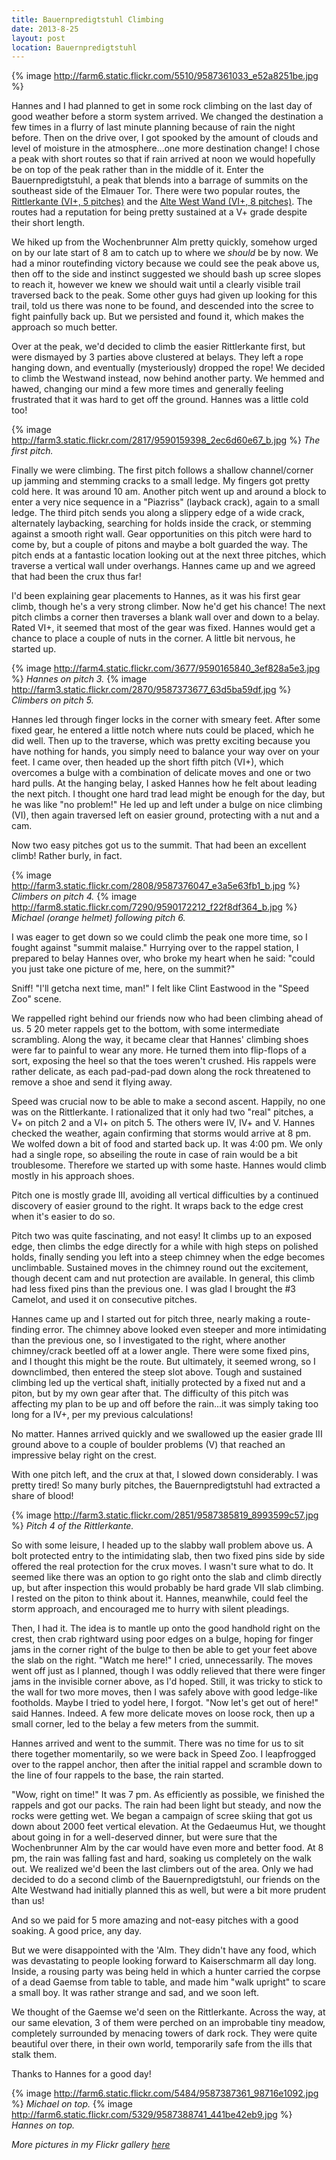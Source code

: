 ```yaml
---
title: Bauernpredigtstuhl Climbing
date: 2013-8-25
layout: post
location: Bauernpredigtstuhl
---
```


{% image http://farm6.static.flickr.com/5510/9587361033_e52a8251be.jpg %}

Hannes and I had planned to get in some rock climbing on the last day of good weather before a storm system arrived. We changed the destination a few times in a flurry of last minute planning because of rain the night before. Then on the drive over, I got spooked by the amount of clouds and level of moisture in the atmosphere...one more destination change! I chose a peak with short routes so that if rain arrived at noon we would hopefully be on top of the peak rather than in the middle of it. Enter the Bauernpredigtstuhl, a peak that blends into a barrage of summits on the southeast side of the Elmauer Tor. There were two popular routes, the <a href="http://www.bergsteigen.com/klettern/tirol/kaiser-gebirge/rittlerkante">Rittlerkante (VI+, 5 pitches)</a> and the <a href="http://www.bergsteigen.com/klettern/tirol/kaiser-gebirge/alte-westwand">Alte West Wand (VI+, 8 pitches)</a>. The routes had a reputation for being pretty sustained at a V+ grade despite their short length.


We hiked up from the Wochenbrunner Alm pretty quickly, somehow urged on by our
late start of 8 am to catch up to where we *should* be by now. We had a minor
routefinding victory because we could see the peak above us, then off to the
side and instinct suggested we should bash up scree slopes to reach it, however
we knew we should wait until a clearly visible trail traversed back to the
peak. Some other guys had given up looking for this trail, told us there was
none to be found, and descended into the scree to fight painfully back up. But
we persisted and found it, which makes the approach so much better.


Over at the peak, we'd decided to climb the easier Rittlerkante first, but were
dismayed by 3 parties above clustered at belays. They left a rope hanging down,
and eventually (mysteriously) dropped the rope! We decided to climb the Westwand
instead, now behind another party. We hemmed and hawed, changing our mind a few
more times and generally feeling frustrated that it was hard to get off the
ground. Hannes was a little cold too!

{% image http://farm3.static.flickr.com/2817/9590159398_2ec6d60e67_b.jpg %}
<i>The first pitch.</i>



Finally we were climbing. The first pitch follows a shallow channel/corner up
jamming and stemming cracks to a small ledge. My fingers got pretty cold
here. It was around 10 am. Another pitch went up and around a block to enter a
very nice sequence in a "Piazriss" (layback crack), again to a small ledge. The
third pitch sends you along a slippery edge of a wide crack, alternately
laybacking, searching for holds inside the crack, or stemming against a smooth
right wall. Gear opportunities on this pitch were hard to come by, but a couple
of pitons and maybe a bolt guarded the way. The pitch ends at a fantastic
location looking out at the next three pitches, which traverse a vertical wall
under overhangs. Hannes came up and we agreed that had been the crux thus far!


I'd been explaining gear placements to Hannes, as it was his first gear climb,
though he's a very strong climber. Now he'd get his chance! The next pitch
climbs a corner then traverses a blank wall over and down to a belay. Rated VI+,
it seemed that most of the gear was fixed. Hannes would get a chance to place a
couple of nuts in the corner. A little bit nervous, he started up.


{% image http://farm4.static.flickr.com/3677/9590165840_3ef828a5e3.jpg %}
<i>Hannes on pitch 3.</i>
{% image http://farm3.static.flickr.com/2870/9587373677_63d5ba59df.jpg %}
<i>Climbers on pitch 5.</i>



Hannes led through finger locks in the corner with smeary feet. After some fixed
gear, he entered a little notch where nuts could be placed, which he did
well. Then up to the traverse, which was pretty exciting because you have
nothing for hands, you simply need to balance your way over on your feet. I came
over, then headed up the short fifth pitch (VI+), which overcomes a bulge with a
combination of delicate moves and one or two hard pulls. At the hanging belay, I
asked Hannes how he felt about leading the next pitch. I thought one hard trad
lead might be enough for the day, but he was like "no problem!" He led up and
left under a bulge on nice climbing (VI), then again traversed left on easier
ground, protecting with a nut and a cam.


Now two easy pitches got us to the summit. That had been an excellent climb! Rather burly, in fact.


{% image http://farm3.static.flickr.com/2808/9587376047_e3a5e63fb1_b.jpg %}
<i>Climbers on pitch 4.</i>
{% image http://farm8.static.flickr.com/7290/9590172212_f22f8df364_b.jpg %}
<i>Michael (orange helmet) following pitch 6.</i>


I was eager to get down so we could climb the peak one more time, so I fought
against "summit malaise." Hurrying over to the rappel station, I prepared to
belay Hannes over, who broke my heart when he said: "could you just take one
picture of me, here, on the summit?"


Sniff! "I'll getcha next time, man!" I felt like Clint Eastwood in the "Speed Zoo" scene.


We rappelled right behind our friends now who had been climbing ahead of us. 5
20 meter rappels get to the bottom, with some intermediate scrambling. Along the
way, it became clear that Hannes' climbing shoes were far to painful to wear any
more. He turned them into flip-flops of a sort, exposing the heel so that the
toes weren't crushed. His rappels were rather delicate, as each pad-pad-pad down
along the rock threatened to remove a shoe and send it flying away.


Speed was crucial now to be able to make a second ascent. Happily, no one was on
the Rittlerkante. I rationalized that it only had two "real" pitches, a V+ on
pitch 2 and a VI+ on pitch 5. The others were IV, IV+ and V. Hannes checked the
weather, again confirming that storms would arrive at 8 pm. We wolfed down a bit
of food and started back up. It was 4:00 pm. We only had a single rope, so
abseiling the route in case of rain would be a bit troublesome. Therefore we
started up with some haste. Hannes would climb mostly in his approach shoes.


Pitch one is mostly grade III, avoiding all vertical difficulties by a continued
discovery of easier ground to the right. It wraps back to the edge crest when
it's easier to do so.


Pitch two was quite fascinating, and not easy! It climbs up to an exposed edge,
then climbs the edge directly for a while with high steps on polished holds,
finally sending you left into a steep chimney when the edge becomes
unclimbable. Sustained moves in the chimney round out the excitement, though
decent cam and nut protection are available. In general, this climb had less
fixed pins than the previous one. I was glad I brought the #3 Camelot, and used
it on consecutive pitches.


Hannes came up and I started out for pitch three, nearly making a route-finding
error. The chimney above looked even steeper and more intimidating than the
previous one, so I investigated to the right, where another chimney/crack
beetled off at a lower angle. There were some fixed pins, and I thought this
might be the route. But ultimately, it seemed wrong, so I downclimbed, then
entered the steep slot above. Tough and sustained climbing led up the vertical
shaft, initially protected by a fixed nut and a piton, but by my own gear after
that. The difficulty of this pitch was affecting my plan to be up and off before
the rain...it was simply taking too long for a IV+, per my previous
calculations!


No matter. Hannes arrived quickly and we swallowed up the easier grade III
ground above to a couple of boulder problems (V) that reached an impressive
belay right on the crest.

With one pitch left, and the crux at that, I slowed down considerably. I was
pretty tired! So many burly pitches, the Bauernpredigtstuhl had extracted a
share of blood!


{% image http://farm3.static.flickr.com/2851/9587385819_8993599c57.jpg %}
<i>Pitch 4 of the Rittlerkante.</i>


So with some leisure, I headed up to the slabby wall problem above us. A
bolt protected entry to the intimidating slab, then two fixed pins side by side
offered the real protection for the crux moves. I wasn't sure what to do. It
seemed like there was an option to go right onto the slab and climb directly up,
but after inspection this would probably be hard grade VII slab climbing. I
rested on the piton to think about it. Hannes, meanwhile, could feel the storm
approach, and encouraged me to hurry with silent pleadings.


Then, I had it. The idea is to mantle up onto the good handhold right on the
crest, then crab rightward using poor edges on a bulge, hoping for finger jams
in the corner right of the bulge to then be able to get your feet above the slab
on the right. "Watch me here!" I cried, unnecessarily. The moves went off just
as I planned, though I was oddly relieved that there were finger jams in the
invisible corner above, as I'd hoped. Still, it was tricky to stick to the wall
for two more moves, then I was safely above with good ledge-like
footholds. Maybe I tried to yodel here, I forgot. "Now let's get out of here!"
said Hannes. Indeed. A few more delicate moves on loose rock, then up a small
corner, led to the belay a few meters from the summit.


Hannes arrived and went to the summit. There was no time for us to sit there
together momentarily, so we were back in Speed Zoo. I leapfrogged over to the
rappel anchor, then after the initial rappel and scramble down to the line of
four rappels to the base, the rain started.


"Wow, right on time!" It was 7 pm. As efficiently as possible, we finished the
rappels and got our packs. The rain had been light but steady, and now the rocks
were getting wet. We began a campaign of scree skiing that got us down about
2000 feet vertical elevation. At the Gedaeumus Hut, we thought about going in
for a well-deserved dinner, but were sure that the Wochenbrunner Alm by the car
would have even more and better food. At 8 pm, the rain was falling fast and
hard, soaking us completely on the walk out. We realized we'd been the last
climbers out of the area. Only we had decided to do a second climb of the
Bauernpredigtstuhl, our friends on the Alte Westwand had initially planned this
as well, but were a bit more prudent than us!


And so we paid for 5 more amazing and not-easy pitches with a good soaking. A good price, any day.


But we were disappointed with the 'Alm. They didn't have any food, which was
devastating to people looking forward to Kaiserschmarm all day long. Inside, a
rousing party was being held in which a hunter carried the corpse of a dead
Gaemse from table to table, and made him "walk upright" to scare a small boy. It
was rather strange and sad, and we soon left.


We thought of the Gaemse we'd seen on the Rittlerkante. Across the way, at our
same elevation, 3 of them were perched on an improbable tiny meadow, completely
surrounded by menacing towers of dark rock. They were quite beautiful over
there, in their own world, temporarily safe from the ills that stalk them.


Thanks to Hannes for a good day!


{% image http://farm6.static.flickr.com/5484/9587387361_98716e1092.jpg %}
<i>Michael on top.</i>
{% image http://farm6.static.flickr.com/5329/9587388741_441be42eb9.jpg %}
<i>Hannes on top.</i>

<i>More pictures in my Flickr gallery <a href="http://www.flickr.com/photos/ripsawridge/sets/72157635225051438/">here</a></i>
